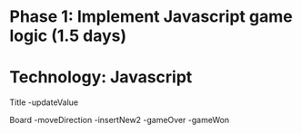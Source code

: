 # Phase 1: Implement Javascript game logic (1.5 days)

# Technology: Javascript

Title
-updateValue

Board
-moveDirection
-insertNew2
-gameOver
-gameWon
